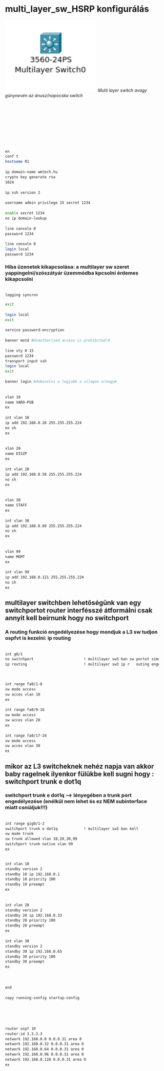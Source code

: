 # multi_layer_sw_HSRP konfigurálás
<img src="sw3.png" alt="multilayer_sw" width="300px">
<i>Multi layer switch avagy gúnynevén az ánusz/napocska switch</i>

```bash









en
conf t
hostname R1

ip domain-name wmtech.hu
crypto key generate rsa 
1024

ip ssh version 2

username admin privilege 15 secret 1234

enable secret 1234
no ip domain-lookup 

line console 0
password 1234

line console 0
login local
password 1234

```
### Hiba üzenetek kikapcsolása: a multilayer sw szeret yappingelni/szószátyár üzemmódba kpcsolni érdemes kikapcsolni
```bash

logging syncron

```

```bash
exit

login local
exit

service password-encryption 

banner motd #Unauthorised access is prohibited!#

line vty 0 15
password 1234
transport input ssh 
login local 
exit

banner login #dobozolni a legjobb a vilagon ornagy#


vlan 10
name VARO-PUB
ex

int vlan 10
ip add 192.168.0.26 255.255.255.224
no sh
ex


vlan 20
name DISZP
ex

int vlan 20
ip add 192.168.0.58 255.255.255.224
no sh
ex


vlan 30
name STAFF
ex

int vlan 30
ip add 192.168.0.89 255.255.255.224
no sh
ex


vlan 99
name MGMT
ex

int vlan 99
ip add 192.168.0.121 255.255.255.224
no sh
ex

```

## multilayer switchben lehetöségünk van egy switchportot router interfésszé átformálni csak annyit kell beirnunk hogy __no switchport__
### A routing funkció engedélyezése hogy mondjuk a L3 sw tudjon ospfvt is kezelni: __ip routing__

```bash

int g0/1 
no switchport                       ! multilayer sw3 ban sw portot sima interfészé
ip routing                          ! multilayer sw3 ip r   outing engedélyezése

```


```bash


int range fa0/1-8
sw mode access
sw acces vlan 10
ex

int range fa0/9-16
sw mode access
sw acces vlan 20
ex

int range fa0/17-24
sw mode access
sw acces vlan 30
ex

```

## mikor az L3 switcheknek nehéz napja van akkor baby ragelnek ilyenkor fülükbe kell sugni hogy : __switchport trunk e dot1q__

### __switchport trunk e dot1q__ --> lényegében a trunk port engedélyezése (enélkül nem lehet és ez NEM subinterface miatt csniáljuk!!!)

```bash

int range gig0/1-2
switchport trunk e dot1q            ! multilayer sw3 ban kell
sw mode trunk 
sw trunk allowed vlan 10,20,30,99
switchport trunk native vlan 99
ex

```


```bash

int vlan 10
standby version 2
standby 10 ip 192.168.0.1
standby 10 priority 100
standby 10 preempt 
ex


int vlan 20
standby version 2
standby 20 ip 192.168.0.33
standby 20 priority 100
standby 20 preempt 
ex

int vlan 30
standby version 2
standby 30 ip 192.168.0.65
standby 30 priority 100
standby 30 preempt 
ex



end 

copy running-config startup-config





router ospf 10
router-id 3.3.3.3
network 192.168.0.0 0.0.0.31 area 0
network 192.168.0.32 0.0.0.31 area 0
network 192.168.0.64 0.0.0.31 area 0
network 192.168.0.96 0.0.0.31 area 0
network 192.168.0.128 0.0.0.31 area 0
ex




```
